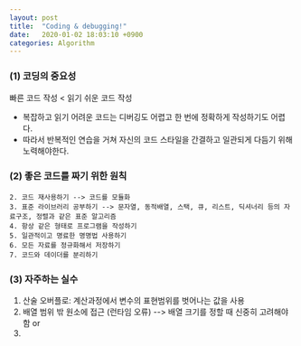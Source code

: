 ```yaml
---
layout: post
title:  "Coding & debugging!"
date:   2020-01-02 18:03:10 +0900
categories: Algorithm
---
```


### (1) 코딩의 중요성

빠른 코드 작성 < 읽기 쉬운 코드 작성
- 복잡하고 읽기 어려운 코드는 디버깅도 어렵고 한 번에 정확하게 작성하기도 어렵다.
- 따라서 반복적인 연습을 거쳐 자신의 코드 스타일을 간결하고 일관되게 다듬기 위해 노력해야한다. 

### (2) 좋은 코드를 짜기 위한 원칙

``` 1. 간결한 코드작성
2. 코드 재사용하기 --> 코드를 모듈화
3. 표준 라이브러리 공부하기 --> 문자열, 동적배열, 스택, 큐, 리스트, 딕셔너리 등의 자료구조, 정렬과 같은 표준 알고리즘 
4. 항상 같은 형태로 프로그램을 작성하기 
5. 일관적이고 명료한 명명법 사용하기
6. 모든 자료를 정규화해서 저장하기
7. 코드와 데이더를 분리하기
```

### (3) 자주하는 실수 

1. 산술 오버플로: 계산과정에서 변수의 표현범위를 벗어나는 값을 사용
2. 배열 범위 밖 원소에 접근 (런타임 오류) --> 배열 크기를 정할 때 신중히 고려해야함 or 
3. 
